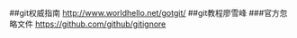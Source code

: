 ##git权威指南 http://www.worldhello.net/gotgit/
##git教程廖雪峰
###官方忽略文件 https://github.com/github/gitignore

